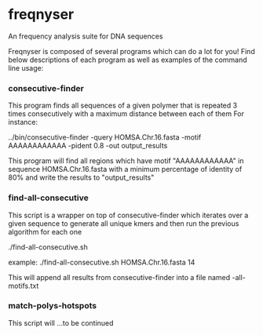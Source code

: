 # freqnyser
An frequency analysis suite for DNA sequences

Freqnyser is composed of several programs which can do a lot for you! 
Find below descriptions of each program as well as examples of the command line usage:

### consecutive-finder
This program finds all sequences of a given polymer that is repeated 3 times consecutively with a maximum distance between each of them
For instance:


../bin/consecutive-finder -query HOMSA.Chr.16.fasta -motif AAAAAAAAAAAA -pident 0.8 -out output_results


This program will find all regions which have motif "AAAAAAAAAAAA" in sequence HOMSA.Chr.16.fasta with a minimum percentage of identity of 80% and write the results to "output_results"

### find-all-consecutive
This script is a wrapper on top of consecutive-finder which iterates over a given sequence to generate all unique kmers and then run the previous algorithm for each one

./find-all-consecutive.sh <seq> <ksize>

example: ./find-all-consecutive.sh HOMSA.Chr.16.fasta 14

This will append all results from consecutive-finder into a file named <sequence>-all-motifs.txt

### match-polys-hotspots

This script will ...to be continued
